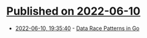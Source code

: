# [Published on 2022-06-10](index.md)

* [2022-06-10, 19:35:40](https://news.ycombinator.com/item?id=31698503) - [Data Race Patterns in Go](https://eng.uber.com/data-race-patterns-in-go/)
